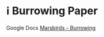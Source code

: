 # ℹ Burrowing Paper

Google Docs [Marsbirds - Burrowing](https://docs.google.com/spreadsheets/d/11NyQndm2klavjFCGu87UrKdxq6\_5ek2Cbn2EOXwcjPk/edit?usp=sharing)
